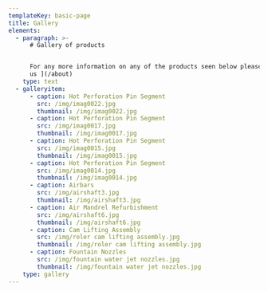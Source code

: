 ```yaml
---
templateKey: basic-page
title: Gallery
elements:
  - paragraph: >-
      # Gallery of products


      For any more information on any of the products seen below please [contact
      us ](/about)
    type: text
  - galleryitem:
      - caption: Hot Perforation Pin Segment
        src: /img/imag0022.jpg
        thumbnail: /img/imag0022.jpg
      - caption: Hot Perforation Pin Segment
        src: /img/imag0017.jpg
        thumbnail: /img/imag0017.jpg
      - caption: Hot Perforation Pin Segment
        src: /img/imag0015.jpg
        thumbnail: /img/imag0015.jpg
      - caption: Hot Perforation Pin Segment
        src: /img/imag0014.jpg
        thumbnail: /img/imag0014.jpg
      - caption: Airbars
        src: /img/airshaft3.jpg
        thumbnail: /img/airshaft3.jpg
      - caption: Air Mandrel Refurbishment
        src: /img/airshaft6.jpg
        thumbnail: /img/airshaft6.jpg
      - caption: Cam Lifting Assembly
        src: /img/roler cam lifting assembly.jpg
        thumbnail: /img/roler cam lifting assembly.jpg
      - caption: Fountain Nozzles
        src: /img/fountain water jet nozzles.jpg
        thumbnail: /img/fountain water jet nozzles.jpg
    type: gallery
---
```


